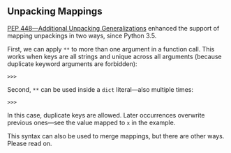 ## Unpacking Mappings

[PEP 448—Additional Unpacking Generalizations](https://fpy.li/pep448) enhanced the support of mapping unpackings in two ways, since Python 3.5.

First, we can apply `**` to more than one argument in a function call. This works when keys are all strings and unique across all arguments (because duplicate keyword arguments are forbidden):

```
>>> 
```

Second, `**` can be used inside a `dict` literal—also multiple times:

```
>>> 
```

In this case, duplicate keys are allowed. Later occurrences overwrite previous ones—see the value mapped to `x` in the example.

This syntax can also be used to merge mappings, but there are other ways. Please read on.